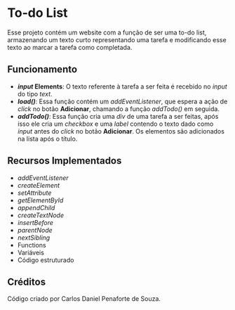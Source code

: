 # To-do List
Esse projeto contém um website com a função de ser uma to-do list, armazenando um texto curto representando uma tarefa e modificando esse texto ao marcar a tarefa como completada.
## Funcionamento
 - ***input* Elements**: O texto referente à tarefa a ser feita é recebido no *input* do tipo *text*.
 - ***load()***: Essa função contém um *addEventListener*, que espera a ação de *click* no botão **Adicionar**, chamando a função *addTodo()* em seguida.
 - ***addTodo()***: Essa função cria uma *div* de uma tarefa a ser feitas, após isso ele cria um *checkbox* e uma *label* contendo o texto dado como *input* antes do *click* no botão **Adicionar**. Os elementos são adicionados na lista após o título.

## Recursos Implementados
 - *addEventListener*
 - *createElement*
 - *setAttribute*
 - *getElementById*
 - *appendChild*
 - *createTextNode*
 - *insertBefore*
 - *parentNode*
 - *nextSibling*
 - Functions
 - Variáveis
 - Código estruturado

## Créditos
Código criado por Carlos Daniel Penaforte de Souza.